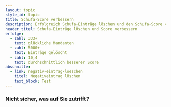 ```yaml
---
layout: topic
style_id: topic
title: Schufa-Score verbessern
description: Erfolgreich Schufa-Einträge löschen und den Schufa-Score verbessern. AdvoAdvice Anwälte haben bereits mehr als 5000 Schufa-Einträge erfolgreich gelöscht.
header_titel: Schufa-Einträge löschen und Score verbessern
erfolge: 
  - zahl: 333+
    text: glückliche Mandanten
  - zahl: 5000+
    text: Einträge gelöscht
  - zahl: 10,4
    text: durchschnittlich besserer Score
abschnitte:
  - link: negativ-eintrag-loeschen
    titel: Negativeintrag löschen
    text_block: Test
---
```


### Nicht sicher, was auf Sie zutrifft?
